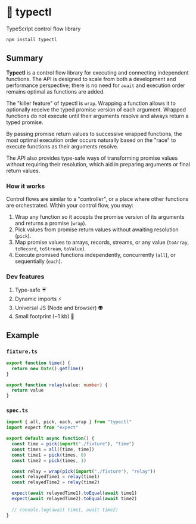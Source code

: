 # 🚰 typectl

TypeScript control flow library

```bash
npm install typectl
```

## Summary

**Typectl** is a control flow library for executing and connecting independent functions. The API is designed to scale from both a development and performance perspective; there is no need for `await` and execution order remains optimal as functions are added.

The "killer feature" of typectl is `wrap`. Wrapping a function allows it to optionally receive the typed promise version of each argument. Wrapped functions do not execute until their arguments resolve and always return a typed promise.

By passing promise return values to successive wrapped functions, the most optimal execution order occurs naturally based on the "race" to execute functions as their arguments resolve.

The API also provides type-safe ways of transforming promise values without requiring their resolution, which aid in preparing arguments or final return values.

### How it works

Control flows are similar to a "controller", or a place where other functions are orchestrated. Within your control flow, you may:

1. Wrap any function so it accepts the promise version of its arguments and returns a promise (`wrap`).
2. Pick values from promise return values without awaiting resolution (`pick`).
3. Map promise values to arrays, records, streams, or any value (`toArray`, `toRecord`, `toStream`, `toValue`).
4. Execute promised functions independently, concurrently (`all`), or sequentially (`each`).

### Dev features

1. Type-safe ☔
2. Dynamic imports ⚡
3. Universal JS (Node and browser) 👽
4. Small footprint (~1 kb) 👣

## Example

### `fixture.ts`

```typescript
export function time() {
  return new Date().getTime()
}

export function relay(value: number) {
  return value
}
```

### `spec.ts`

```typescript
import { all, pick, each, wrap } from "typectl"
import expect from "expect"

export default async function() {
  const time = pick(import("./fixture"), "time")
  const times = all([time, time])
  const time1 = pick(times, 0)
  const time2 = pick(times, 1)

  const relay = wrap(pick(import("./fixture"), "relay"))
  const relayedTime1 = relay(time1)
  const relayedTime2 = relay(time2)

  expect(await relayedTime1).toEqual(await time1)
  expect(await relayedTime2).toEqual(await time2)
  
  // console.log(await time1, await time2)
}
```